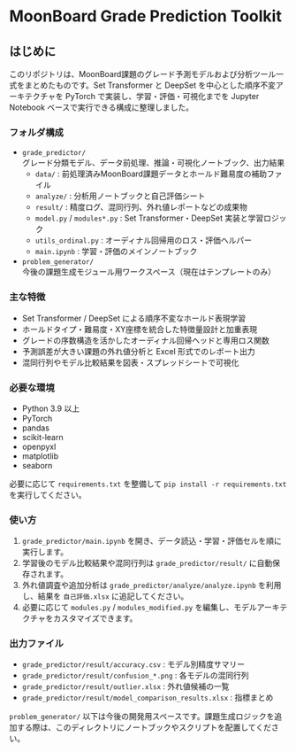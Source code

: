 # MoonBoard Grade Prediction Toolkit

## はじめに

このリポジトリは、MoonBoard課題のグレード予測モデルおよび分析ツール一式をまとめたものです。Set Transformer と DeepSet を中心とした順序不変アーキテクチャを PyTorch で実装し、学習・評価・可視化までを Jupyter Notebook ベースで実行できる構成に整理しました。

### フォルダ構成

- `grade_predictor/`  
  グレード分類モデル、データ前処理、推論・可視化ノートブック、出力結果
  - `data/` : 前処理済みMoonBoard課題データとホールド難易度の補助ファイル
  - `analyze/` : 分析用ノートブックと自己評価シート
  - `result/` : 精度ログ、混同行列、外れ値レポートなどの成果物
  - `model.py` / `modules*.py` : Set Transformer・DeepSet 実装と学習ロジック
  - `utils_ordinal.py` : オーディナル回帰用のロス・評価ヘルパー
  - `main.ipynb` : 学習・評価のメインノートブック
- `problem_generator/`  
  今後の課題生成モジュール用ワークスペース（現在はテンプレートのみ）

### 主な特徴

- Set Transformer / DeepSet による順序不変なホールド表現学習
- ホールドタイプ・難易度・XY座標を統合した特徴量設計と加重表現
- グレードの序数構造を活かしたオーディナル回帰ヘッドと専用ロス関数
- 予測誤差が大きい課題の外れ値分析と Excel 形式でのレポート出力
- 混同行列やモデル比較結果を図表・スプレッドシートで可視化

### 必要な環境

- Python 3.9 以上
- PyTorch
- pandas
- scikit-learn
- openpyxl
- matplotlib
- seaborn

必要に応じて `requirements.txt` を整備して `pip install -r requirements.txt` を実行してください。

### 使い方

1. `grade_predictor/main.ipynb` を開き、データ読込・学習・評価セルを順に実行します。
2. 学習後のモデル比較結果や混同行列は `grade_predictor/result/` に自動保存されます。
3. 外れ値調査や追加分析は `grade_predictor/analyze/analyze.ipynb` を利用し、結果を `自己評価.xlsx` に追記してください。
4. 必要に応じて `modules.py` / `modules_modified.py` を編集し、モデルアーキテクチャをカスタマイズできます。

### 出力ファイル

- `grade_predictor/result/accuracy.csv` : モデル別精度サマリー
- `grade_predictor/result/confusion_*.png` : 各モデルの混同行列
- `grade_predictor/result/outlier.xlsx` : 外れ値候補の一覧
- `grade_predictor/result/model_comparison_results.xlsx` : 指標まとめ

`problem_generator/` 以下は今後の開発用スペースです。課題生成ロジックを追加する際は、このディレクトリにノートブックやスクリプトを配置してください。
